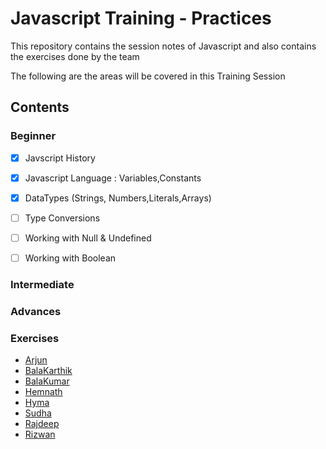 # Javascript Training - Practices

This repository contains the session notes of Javascript and also contains the exercises done by the team

The following are the areas will be covered in this Training Session

## Contents

### Beginner

- [x] Javscript History
- [x] Javascript Language : Variables,Constants
- [x] DataTypes (Strings, Numbers,Literals,Arrays)
- [ ] Type Conversions
- [ ] Working with Null & Undefined
- [ ] Working with Boolean




### Intermediate

### Advances


### Exercises
- [Arjun](Arjun/)
- [BalaKarthik](BalaKarthik/)
- [BalaKumar](BalaKumar/)
- [Hemnath](Hemnath/)
- [Hyma](Hyma/)
- [Sudha](Sudha/)
- [Rajdeep](Rajdeep/)
- [Rizwan](Rizwan/)



